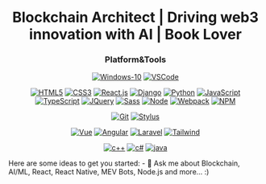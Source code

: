 <!--
**kumarsunnykbs/kumarsunnykbs** is a ✨ _special_ ✨ repository because its `README.md` (this file) appears on your GitHub profile.

Here are some ideas to get you started:

- 🔭 I’m currently working on ...
- 🌱 I’m currently learning ...
- 👯 I’m looking to collaborate on ...
- 🤔 I’m looking for help with ...
- 💬 Ask me about ...
- 📫 How to reach me: ...
- 😄 Pronouns: ...
- ⚡ Fun fact: ...
-->

<h1 align="center"><b></b><br>Blockchain Architect | Driving web3 innovation with AI | Book Lover</h1>

<h3 align="center">
Platform&Tools
</h3>

<div align="center">

[![Windows-10](https://img.shields.io/badge/Windows-10-2376bc?style=flat-square&logo=windows&logoColor=ffffff)](https://www.microsoft.com/windows/get-windows-10)
[![VSCode](https://img.shields.io/badge/vscode-VSCode-green)](https://code.visualstudio.com/download)

[![HTML5](https://img.shields.io/badge/-HTML5-E34F26?style=flat-square&logo=html5&logoColor=white)](https://html.spec.whatwg.org/)
[![CSS3](https://img.shields.io/badge/-CSS3-1572B6?style=flat-square&logo=css3&logoColor=white)](https://www.w3.org/Style/CSS/)
[![React.js](https://img.shields.io/badge/-React-00BCD4?style=flat-square&logo=react&logoColor=ffffff)](https://reactjs.org/)
[![Django](https://img.shields.io/badge/-Django-00BCD4?style=flat-square&logo=django&logoColor=ffffff)](https://www.djangoproject.com/)
[![Python](https://img.shields.io/badge/-Python-232C3A42?style=flat-square&logo=python&logoColor=ffffff)](https://www.python.org/)
[![JavaScript](https://img.shields.io/badge/-JavaScript-FF9800?style=flat-square&logo=javascript&logoColor=white)](https://www.ecma-international.org/)
[![TypeScript](https://img.shields.io/badge/typescript%20-%23007ACC.svg?&style=flat-square&logo=typescript&logoColor=white)](https://www.ecma-international.org/)
[![JQuery](https://img.shields.io/badge/-JQuery-8BC34A?style=flat-square&logo=jQuery&logoColor=ffffff)](https://jquery.com/)
[![Sass](https://img.shields.io/badge/-Sass-00BCD4?style=flat-square&logo=sass&logoColor=ffffff)](https://www.sass.hk/)
[![Node](https://img.shields.io/badge/-Node.js-43853d?style=flat-square&logo=node.js&logoColor=ffffff)](https://nodejs.org/)
[![Webpack](https://img.shields.io/badge/-Webpack-%232C3A42?style=flat-square&logo=webpack)](https://www.webpackjs.com/)
[![NPM](https://img.shields.io/badge/-NPM-cb3837?style=flat-square&logo=npm&logoColor=white)](https://npmjs.com/)

[![Git](https://img.shields.io/badge/-Git-f05032?style=flat-square&logo=git&logoColor=white)](https://git-scm.com/)
[![Stylus](https://img.shields.io/badge/-Stylus-ff6347?style=flat-square&logo=stylus&logoColor=ffffff)](https://stylus-lang.com/)

[![Vue](https://img.shields.io/badge/-Vue.js-4fc08d?style=flat-square&logo=vue.js&logoColor=ffffff)](https://vuejs.org/)
[![Angular](https://img.shields.io/badge/angular%20-%23DD0031.svg?style=flat-square&logo=angular&logoColor=ffffff)](https://angular.org/)
[![Laravel](https://img.shields.io/badge/laravel%20-%23FF2D20.svg?style=flat-square&logo=laravel&logoColor=ffffff)](https://angular.org/)
[![Tailwind](https://img.shields.io/badge/tailwindcss%20-%2338B2AC.svg?style=flat-square&logo=tailwind-css&logoColor=ffffff)](https://vuejs.org/)

[![c++](https://img.shields.io/badge/c++%20-%2300599C.svg?style=flat-square&logo=c%2B%2B&logoColor=ffffff)]()
[![c#](https://img.shields.io/badge/c%23%20-%23239120.svg?style=flat-square&logo=c-sharp&logoColor=ffffff)]()
[![java](https://img.shields.io/badge/java-%23ED8B00.svg?style=flat-square&logo=java&logoColor=ffffff)]()

</div>


  Here are some ideas to get you started:
    - 💬 Ask me about Blockchain, AI/ML, React, React Native, MEV Bots, Node.js and more... :) <br />
